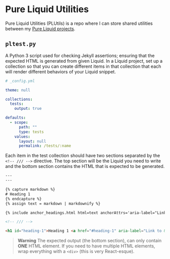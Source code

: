 # Pure Liquid Utilities

Pure Liquid Utilities (PLUtils) is a repo where I can store shared utilities between my [Pure Liquid projects](http://pure-liquid.allejo.org).

## `pltest.py`

A Python 3 script used for checking Jekyll assertions; ensuring that the expected HTML is generated from given Liquid. In a Liquid project, set up a collection so that you can create different items in that collection that each will render different behaviors of your Liquid snippet.

```yaml
# _config.yml

theme: null

collections:
  tests:
    output: true

defaults:
  - scope:
      path: ""
      type: tests
    values:
      layout: null
      permalink: /tests/:name
```

Each item in the test collection should have two sections separated by the `<!-- /// -->` directive. The top section will be the Liquid you need to write and the bottom section contains the HTML that is expected to be generated.

```html
---
---

{% capture markdown %}
# Heading 1
{% endcapture %}
{% assign text = markdown | markdownify %}

{% include anchor_headings.html html=text anchorAttrs='aria-label="Link to &quot;%heading%&quot;"' %}

<!-- /// -->

<h1 id="heading-1">Heading 1 <a href="#heading-1" aria-label="Link to &quot;Heading 1&quot;"></a></h1>
```

> **Warning**
> The expected output (the bottom section), can only contain **ONE** HTML element. If you need to have multiple HTML elements, wrap everything with a `<div>` (this is very React-esque).
